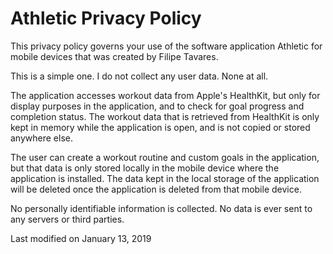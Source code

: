 # Athletic Privacy Policy

This privacy policy governs your use of the software application Athletic for mobile devices that was created by Filipe Tavares.

This is a simple one. I do not collect any user data. None at all.

The application accesses workout data from Apple's HealthKit, but only for display purposes in the application, and to check for goal progress and completion status. The workout data that is retrieved from HealthKit is only kept in memory while the application is open, and is not copied or stored anywhere else.

The user can create a workout routine and custom goals in the application, but that data is only stored locally in the mobile device where the application is installed. The data kept in the local storage of the application will be deleted once the application is deleted from that mobile device.

No personally identifiable information is collected. No data is ever sent to any servers or third parties.


Last modified on January 13, 2019
